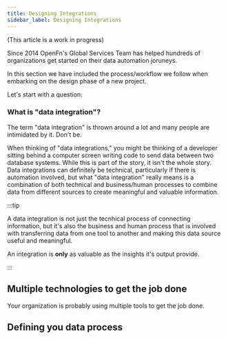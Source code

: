 ```yaml
---
title: Designing Integrations
sidebar_label: Designing Integrations
---
```


(This article is a work in progress)

Since 2014 OpenFn's Global Services Team has helped hundreds of organizations
get started on their data automation joruneys.

In this section we have included the process/workflow we follow when embarking
on the design phase of a new project.

Let's start with a question:

### What is "data integration"?

The term "data integration" is thrown around a lot and many people are
intimidated by it. Don't be.

When thinking of "data integrations," you might be thinking of a developer
sitting behind a computer screen writing code to send data between two database
systems. While this is part of the story, it isn't the whole story. Data
integrations can definitely be technical, particularly if there is automation involved, but
what "data integration" really means is a combination of both technical and
business/human processes to combine data from different sources to create
meaningful and valuable information.

:::tip

A data integration is not just the tecnhical process of connecting information, but it's also the business and
human process that is involved with transferring data from one tool to another
and making this data source useful and meaningful.

An integration is **only** as valuable as the insights it's output provide.

:::

## Multiple technologies to get the job done

<!-- Lots of different tools that each serve unique purpose and often times we need -->
<!-- to connect this data. -->

Your organization is probably using multiple tools to get the job done.

<!-- show diagram of lots of tools -->

## Defining you data process

<!-- What is your current data process? -->

<!-- Take a look at the tools you are already using. -->

